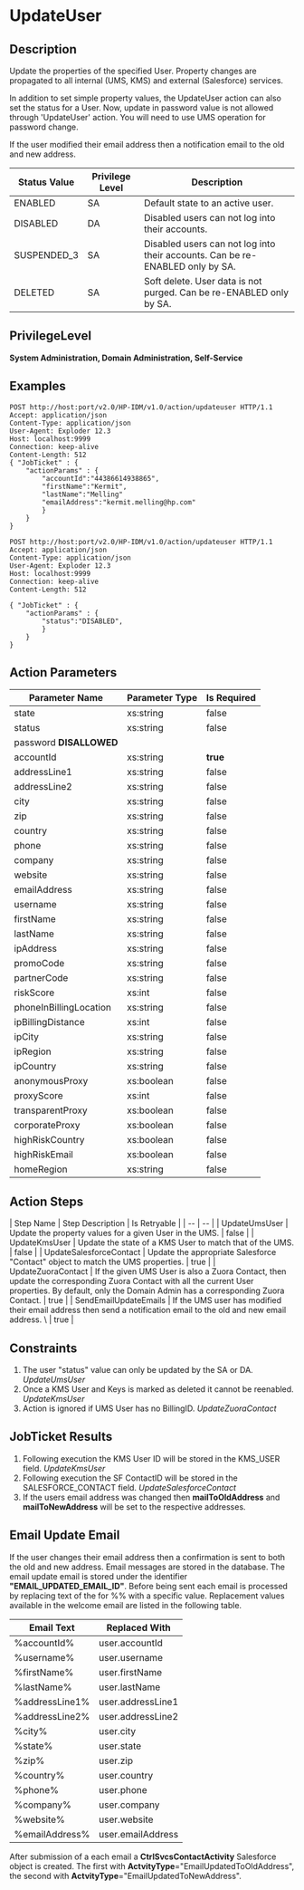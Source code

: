 # UpdateUser

## Description ##

Update the properties of the specified User. Property changes are propagated to all internal (UMS, KMS) and external (Salesforce) services.

In addition to set simple property values, the UpdateUser action can also set the status for a User. Now, update in password value is not allowed through 'UpdateUser' action. You will need to use UMS operation for password change.

If the user modified their email address then a notification email to the old and new address.

| Status Value 	| Privilege Level 	| Description 	|
| --------------|  ------------ 	| ----------------------- 	|
| ENABLED 	| SA 	| Default state to an active user. 	|
| DISABLED 	| DA 	| Disabled users can not log into their accounts. 	|
| SUSPENDED_3 	| SA 	| Disabled users can not log into their accounts. Can be re-ENABLED only by SA. 	|
| DELETED 	| SA 	| Soft delete. User data is not purged. Can be re-ENABLED only by SA. 	|



## PrivilegeLevel ##

**System Administration, Domain Administration, Self-Service**

## Examples ##

	POST http://host:port/v2.0/HP-IDM/v1.0/action/updateuser HTTP/1.1
	Accept: application/json
	Content-Type: application/json
	User-Agent: Exploder 12.3
	Host: localhost:9999
	Connection: keep-alive
	Content-Length: 512
	{ "JobTicket" : {
		"actionParams" : {
      		"accountId":"44386614938865",
      		"firstName":"Kermit",
      		"lastName":"Melling"
      		"emailAddress":"kermit.melling@hp.com"
    		}
    	}
    }

	POST http://host:port/v2.0/HP-IDM/v1.0/action/updateuser HTTP/1.1
	Accept: application/json
	Content-Type: application/json
	User-Agent: Exploder 12.3
	Host: localhost:9999
	Connection: keep-alive
	Content-Length: 512

	{ "JobTicket" : {
		"actionParams" : {
      		"status":"DISABLED",
    		}
		}
	}

## Action Parameters ##

| Parameter Name	| Parameter Type	| Is Required 	|
| -----------	| ------------------	| -------------	|
| state 	| xs:string 	| false 	|
| status 	| xs:string 	| false 	|
| password **DISALLOWED**	| 	| 	|
| accountId 	| xs:string 	| **true**	|
| addressLine1 	| xs:string 	| false 	|
| addressLine2 	| xs:string 	| false 	|
| city 	| xs:string 	| false 	|
| zip 	| xs:string 	| false 	|
| country 	| xs:string 	| false 	|
| phone 	| xs:string 	| false 	|
| company 	| xs:string 	| false 	|
| website 	| xs:string 	| false 	|
| emailAddress 	| xs:string 	| false 	|
| username 	| xs:string 	| false 	|
| firstName 	| xs:string 	| false 	|
| lastName 	| xs:string 	| false 	|
| ipAddress 	| xs:string 	| false 	|
| promoCode 	| xs:string 	| false	|
| partnerCode 	| xs:string 	| false	|
| riskScore 	| xs:int 	| false 	|
| phoneInBillingLocation 	| xs:string 	| false 	|
| ipBillingDistance 	| xs:int 	| false 	|
| ipCity 	| xs:string 	| false 	|
| ipRegion 	| xs:string 	| false 	|
| ipCountry 	| xs:string 	| false 	|
| anonymousProxy 	| xs:boolean 	| false 	|
| proxyScore 	| xs:int 	| false 	|
| transparentProxy 	| xs:boolean 	| false 	|
| corporateProxy 	| xs:boolean 	| false 	|
| highRiskCountry 	| xs:boolean 	| false 	|
| highRiskEmail 	| xs:boolean 	| false 	|
| homeRegion 	| xs:string 	| false 	|

## Action Steps ##
| Step Name 	| Step Description 	| Is Retryable 	|
| -- 	| -- 	|
| UpdateUmsUser 	| Update the property values for a given User in the UMS. 	| false 	|
| UpdateKmsUser 	| Update the state of a KMS User to match that of the UMS. 	| false 	|
| UpdateSalesforceContact 	| Update the appropriate Salesforce "Contact" object to match the UMS properties. 	| true 	|
| UpdateZuoraContact 	| If the given UMS User is also a Zuora Contact, then update the corresponding Zuora Contact with all the current User properties. By default, only the Domain Admin has a corresponding Zuora Contact. 	| true 	|
| SendEmailUpdateEmails 	| If the UMS user has modified their email address then send a notification email to the old and new email address. \\ 	| true 	|

## Constraints ##

1. The user "status" value can only be updated by the SA or DA. _UpdateUmsUser_
1. Once a KMS User and Keys is marked as deleted it cannot be reenabled. _UpdateKmsUser_
1. Action is ignored if UMS User has no BillingID. _UpdateZuoraContact_

## JobTicket Results ##

1. Following execution the KMS User ID will be stored in the KMS_USER field. _UpdateKmsUser_
1. Following execution the SF ContactID will be stored in the SALESFORCE_CONTACT field. _UpdateSalesforceContact_
1. If the users email address was changed then **mailToOldAddress** and **mailToNewAddress** will be set to the respective addresses.

## Email Update Email ##

If the user changes their email address then a confirmation is sent to both the old and new address. Email messages are stored in the database. The email update email is stored under the identifier **"EMAIL_UPDATED_EMAIL_ID"**. Before being sent each email is processed by replacing text of the for %<keyword>% with a specific value. Replacement values available in the welcome email are listed in the following table.

| Email Text 	| Replaced With 	|
| -- 	| -- 	|
| %accountId% 	| user.accountId 	|
| %username% 	| user.username 	|
| %firstName% 	| user.firstName 	|
| %lastName% 	| user.lastName 	|
| %addressLine1% 	| user.addressLine1 	|
| %addressLine2% 	| user.addressLine2 	|
| %city% 	| user.city 	|
| %state% 	| user.state 	|
| %zip% 	| user.zip 	|
| %country% 	| user.country 	|
| %phone% 	| user.phone 	|
| %company% 	| user.company 	|
| %website% 	| user.website 	|
| %emailAddress% 	| user.emailAddress 	|

After submission of a each email a **CtrlSvcsContactActivity** Salesforce object is created. The first with **ActvityType**="EmailUpdatedToOldAddress", the second with **ActvityType**="EmailUpdatedToNewAddress".
